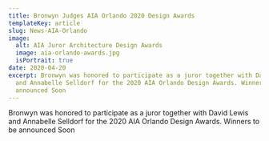```yaml
---
title: Bronwyn Judges AIA Orlando 2020 Design Awards
templateKey: article
slug: News-AIA-Orlando
image:
  alt: AIA Juror Architecture Design Awards
  image: aia-orlando-awards.jpg
  isPortrait: true
date: 2020-04-20
excerpt: Bronwyn was honored to participate as a juror together with David Lewis
  and Annabelle Selldorf for the 2020 AIA Orlando Design Awards. Winners to be
  announced Soon
---
```


Bronwyn was honored to participate as a juror together with David Lewis and Annabelle Selldorf for the 2020 AIA Orlando Design Awards. Winners to be announced Soon
